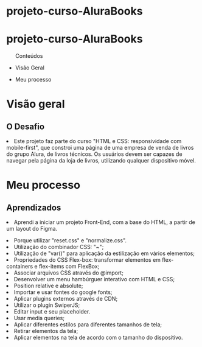 # projeto-curso-AluraBooks

<h1> projeto-curso-AluraBooks </h1>

<ul>Conteúdos
  <li><p>Visão Geral</p></li> 
    <li><p>Meu processo</p></li>
  
  </ul>

<h1>Visão geral</>

   <h2>O Desafio</h2>
  <li>Este projeto faz parte do curso "HTML e CSS: responsividade com mobile-first", que constroi uma página de uma empresa de venda de livros do grupo Alura, de livros técnicos. Os usuários devem ser capazes de navegar pela página da loja de livros, utilizando qualquer dispositivo móvel.</li>
  
 
<h1>Meu processo</>
  <h2>Aprendizados</h2>
  
  <li>Aprendi a iniciar um projeto Front-End, com a base do HTML, a partir de um layout do Figma.</p>
  </li>
  <li>Porque utilizar "reset.css" e "normalize.css".</li>
  <li>Utilização do combinador CSS: "~";</li>
  <li>Utilização de "var()" para aplicação da estilização em vários elementos;</li>
  <li>Propriedades do CSS Flex-box: transformar elementos em flex-containers e flex-items com FlexBox;
  </li>
  <li>Associar arquivos CSS através do @import;</li>
  <li>Desenvolver um menu hambúrguer interativo com HTML e CSS;</li>
  <li>Position relative e absolute;</li>
  <li>Importar e usar fontes do google fonts;</li>
  <li>Aplicar plugins externos através de CDN;</li>
  <li>Utilizar o plugin SwiperJS;</li>
  <li>Editar input e seu placeholder.</li>
  <li>Usar media queries;</li>
  <li>Aplicar diferentes estilos para diferentes tamanhos de tela;</li>
  <li>Retirar elementos da tela;</li>
  <li>Aplicar elementos na tela de acordo com o tamanho do dispositivo.</li>



